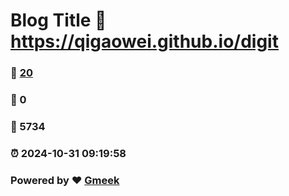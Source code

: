 # Blog Title :link: https://qigaowei.github.io/digit 
### :page_facing_up: [20](https://qigaowei.github.io/digit/tag.html) 
### :speech_balloon: 0 
### :hibiscus: 5734 
### :alarm_clock: 2024-10-31 09:19:58 
### Powered by :heart: [Gmeek](https://github.com/Meekdai/Gmeek)
